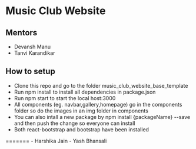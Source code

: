 # Music Club Website

## Mentors
- Devansh Manu
- Tanvi Karandikar

## How to setup

<ul>
  <li>Clone this repo and go to the folder music_club_website_base_template</li>
  <li>Run npm install to install all dependencies in package.json</li>
  <li>Run npm start to start the local host:3000</li>
<li>All components (eg. navbar,gallery,homepage) go in the components folder so do the images in an img folder in components</li>
<li>You can also intall a new package by npm install {packageName} --save and then push the change so everyone can install</li>
  <li>Both react-bootstrap and bootstrap have been installed</li> 
 </ul>
=======
- Harshika Jain
- Yash Bhansali

